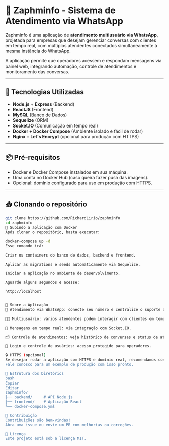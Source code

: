 # 📱 Zaphminfo - Sistema de Atendimento via WhatsApp

Zaphminfo é uma aplicação de **atendimento multiusuário via WhatsApp**, projetada para empresas que desejam gerenciar conversas com clientes em tempo real, com múltiplos atendentes conectados simultaneamente à mesma instância do WhatsApp.

A aplicação permite que operadores acessem e respondam mensagens via painel web, integrando automação, controle de atendimentos e monitoramento das conversas.

---

## 🚀 Tecnologias Utilizadas

- **Node.js** + **Express** (Backend)
- **ReactJS** (Frontend)
- **MySQL** (Banco de Dados)
- **Sequelize** (ORM)
- **Socket.IO** (Comunicação em tempo real)
- **Docker + Docker Compose** (Ambiente isolado e fácil de rodar)
- **Nginx + Let's Encrypt** (opcional para produção com HTTPS)

---

## 📦 Pré-requisitos

- Docker e Docker Compose instalados em sua máquina.
- Uma conta no Docker Hub (caso queira fazer push das imagens).
- Opcional: domínio configurado para uso em produção com HTTPS.

---

## 📥 Clonando o repositório

```bash
git clone https://github.com/RichardLirio/zaphminfo
cd zaphminfo
🐳 Subindo a aplicação com Docker
Após clonar o repositório, basta executar:

docker-compose up -d
Esse comando irá:

Criar os containers do banco de dados, backend e frontend.

Aplicar as migrations e seeds automaticamente via Sequelize.

Iniciar a aplicação no ambiente de desenvolvimento.

Aguarde alguns segundos e acesse:

http://localhost


🧠 Sobre a Aplicação
📱 Atendimento via WhatsApp: conecte seu número e centralize o suporte ao cliente.

👨‍💼 Multiusuário: vários atendentes podem interagir com clientes em tempo real.

💬 Mensagens em tempo real: via integração com Socket.IO.

🗂️ Controle de atendimentos: veja histórico de conversas e status de atendimentos.

🔐 Login e controle de usuários: acesso protegido para operadores.

🔒 HTTPS (opcional)
Se desejar rodar a aplicação com HTTPS e domínio real, recomendamos configurar um proxy reverso com Nginx e certificados Let's Encrypt.
Fale conosco para um exemplo de produção com isso pronto.

📁 Estrutura dos Diretórios
bash
Copiar
Editar
zaphminfo/
├── backend/     # API Node.js
├── frontend/    # Aplicação React
└── docker-compose.yml

🤝 Contribuição
Contribuições são bem-vindas!
Abra uma issue ou envie um PR com melhorias ou correções.

📄 Licença
Este projeto está sob a licença MIT.

